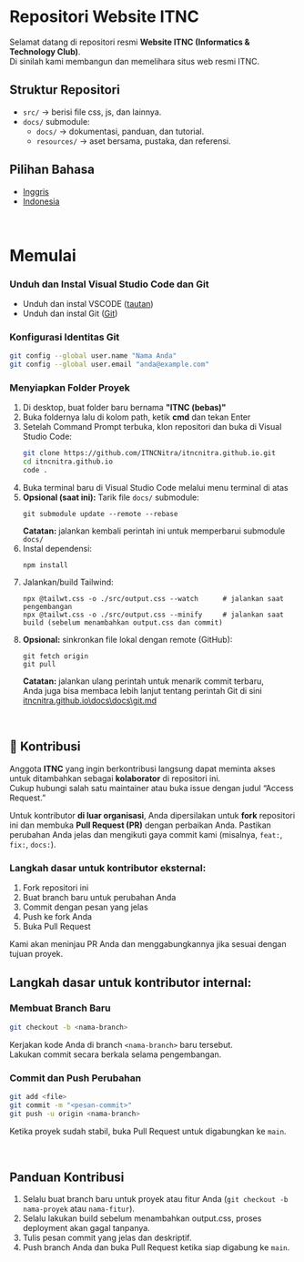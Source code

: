 # Repositori Website ITNC
Selamat datang di repositori resmi **Website ITNC (Informatics & Technology Club)**.  
Di sinilah kami membangun dan memelihara situs web resmi ITNC.

## Struktur Repositori
- `src/` → berisi file css, js, dan lainnya.
- `docs/` submodule:
    - `docs/` → dokumentasi, panduan, dan tutorial.
    - `resources/` → aset bersama, pustaka, dan referensi.

## Pilihan Bahasa
* [Inggris](https://github.com/ITNCNitra/itncnitra.github.io/blob/main/README.md)
* [Indonesia](https://github.com/ITNCNitra/itncnitra.github.io/blob/main/README-ID.md)

<br>

# Memulai
### Unduh dan Instal Visual Studio Code dan Git
- Unduh dan instal VSCODE ([tautan](https://code.visualstudio.com/))
- Unduh dan instal Git ([Git](https://git-scm.com/downloads))

### Konfigurasi Identitas Git
```bash
git config --global user.name "Nama Anda"
git config --global user.email "anda@example.com"
```

### Menyiapkan Folder Proyek
1. Di desktop, buat folder baru bernama **"ITNC (bebas)"**  
2. Buka foldernya lalu di kolom path, ketik **cmd** dan tekan Enter  
3. Setelah Command Prompt terbuka, klon repositori dan buka di Visual Studio Code:
    ```bash
    git clone https://github.com/ITNCNitra/itncnitra.github.io.git
    cd itncnitra.github.io
    code .
    ```
4. Buka terminal baru di Visual Studio Code melalui menu terminal di atas
5. **Opsional (saat ini):** Tarik file `docs/` submodule:
    ```
    git submodule update --remote --rebase
    ```
    **Catatan:** jalankan kembali perintah ini untuk memperbarui submodule `docs/`
6. Instal dependensi:
    ```
    npm install
    ```
7. Jalankan/build Tailwind:
    ```
    npx @tailwt.css -o ./src/output.css --watch      # jalankan saat pengembangan
    npx @tailwt.css -o ./src/output.css --minify     # jalankan saat build (sebelum menambahkan output.css dan commit)
    ```
8. **Opsional:** sinkronkan file lokal dengan remote (GitHub):
    ```
    git fetch origin
    git pull
    ```
    **Catatan:** jalankan ulang perintah untuk menarik commit terbaru,  
    Anda juga bisa membaca lebih lanjut tentang perintah Git di sini [itncnitra.github.io\docs\docs\git.md](https://github.com/ITNCNitra/ITNC/blob/main/docs/git.md)

<br>

## 🤝 Kontribusi
Anggota **ITNC** yang ingin berkontribusi langsung dapat meminta akses untuk ditambahkan sebagai **kolaborator** di repositori ini.  
Cukup hubungi salah satu maintainer atau buka issue dengan judul “Access Request.”

Untuk kontributor **di luar organisasi**, Anda dipersilakan untuk **fork** repositori ini dan membuka **Pull Request (PR)** dengan perbaikan Anda. Pastikan perubahan Anda jelas dan mengikuti gaya commit kami (misalnya, `feat:`, `fix:`, `docs:`).

### Langkah dasar untuk kontributor eksternal:
1. Fork repositori ini  
2. Buat branch baru untuk perubahan Anda  
3. Commit dengan pesan yang jelas  
4. Push ke fork Anda  
5. Buka Pull Request  

Kami akan meninjau PR Anda dan menggabungkannya jika sesuai dengan tujuan proyek.

## Langkah dasar untuk kontributor internal:
### Membuat Branch Baru
```bash
git checkout -b <nama-branch>
```
Kerjakan kode Anda di branch `<nama-branch>` baru tersebut.  
Lakukan commit secara berkala selama pengembangan.

### Commit dan Push Perubahan
```bash
git add <file>
git commit -m "<pesan-commit>"
git push -u origin <nama-branch>
```
Ketika proyek sudah stabil, buka Pull Request untuk digabungkan ke `main`.

<br>

## Panduan Kontribusi
1. Selalu buat branch baru untuk proyek atau fitur Anda (`git checkout -b nama-proyek` atau `nama-fitur`).  
2. Selalu lakukan build sebelum menambahkan output.css, proses deployment akan gagal tanpanya. 
3. Tulis pesan commit yang jelas dan deskriptif.  
4. Push branch Anda dan buka Pull Request ketika siap digabung ke `main`.
